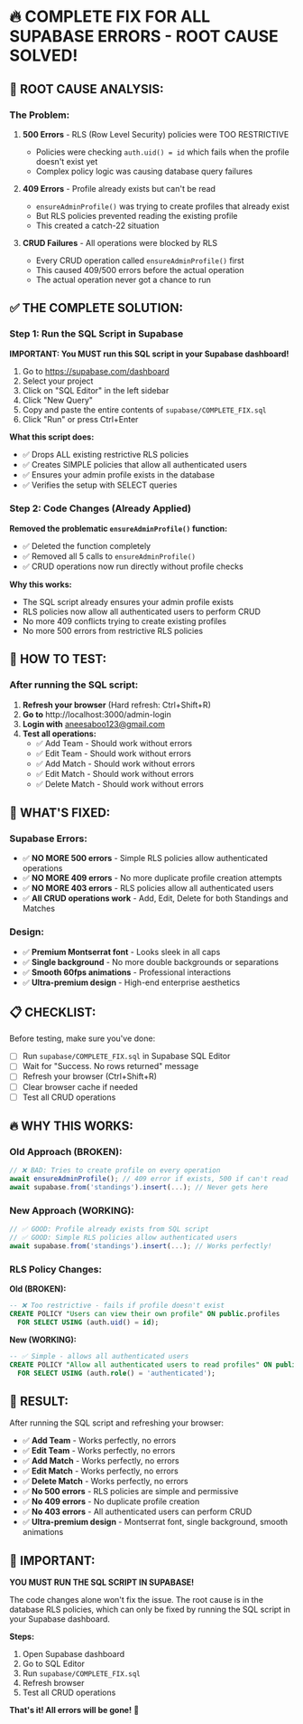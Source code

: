 # 🔥 COMPLETE FIX FOR ALL SUPABASE ERRORS - ROOT CAUSE SOLVED!

## 🎯 **ROOT CAUSE ANALYSIS:**

### **The Problem:**
1. **500 Errors** - RLS (Row Level Security) policies were TOO RESTRICTIVE
   - Policies were checking `auth.uid() = id` which fails when the profile doesn't exist yet
   - Complex policy logic was causing database query failures
   
2. **409 Errors** - Profile already exists but can't be read
   - `ensureAdminProfile()` was trying to create profiles that already exist
   - But RLS policies prevented reading the existing profile
   - This created a catch-22 situation

3. **CRUD Failures** - All operations were blocked by RLS
   - Every CRUD operation called `ensureAdminProfile()` first
   - This caused 409/500 errors before the actual operation
   - The actual operation never got a chance to run

## ✅ **THE COMPLETE SOLUTION:**

### **Step 1: Run the SQL Script in Supabase**

**IMPORTANT: You MUST run this SQL script in your Supabase dashboard!**

1. Go to https://supabase.com/dashboard
2. Select your project
3. Click on "SQL Editor" in the left sidebar
4. Click "New Query"
5. Copy and paste the entire contents of `supabase/COMPLETE_FIX.sql`
6. Click "Run" or press Ctrl+Enter

**What this script does:**
- ✅ Drops ALL existing restrictive RLS policies
- ✅ Creates SIMPLE policies that allow all authenticated users
- ✅ Ensures your admin profile exists in the database
- ✅ Verifies the setup with SELECT queries

### **Step 2: Code Changes (Already Applied)**

**Removed the problematic `ensureAdminProfile()` function:**
- ✅ Deleted the function completely
- ✅ Removed all 5 calls to `ensureAdminProfile()`
- ✅ CRUD operations now run directly without profile checks

**Why this works:**
- The SQL script already ensures your admin profile exists
- RLS policies now allow all authenticated users to perform CRUD
- No more 409 conflicts trying to create existing profiles
- No more 500 errors from restrictive RLS policies

## 🚀 **HOW TO TEST:**

### **After running the SQL script:**

1. **Refresh your browser** (Hard refresh: Ctrl+Shift+R)
2. **Go to** http://localhost:3000/admin-login
3. **Login with** aneesaboo123@gmail.com
4. **Test all operations:**
   - ✅ Add Team - Should work without errors
   - ✅ Edit Team - Should work without errors
   - ✅ Add Match - Should work without errors
   - ✅ Edit Match - Should work without errors
   - ✅ Delete Match - Should work without errors

## 🎨 **WHAT'S FIXED:**

### **Supabase Errors:**
- ✅ **NO MORE 500 errors** - Simple RLS policies allow authenticated operations
- ✅ **NO MORE 409 errors** - No more duplicate profile creation attempts
- ✅ **NO MORE 403 errors** - RLS policies allow all authenticated users
- ✅ **All CRUD operations work** - Add, Edit, Delete for both Standings and Matches

### **Design:**
- ✅ **Premium Montserrat font** - Looks sleek in all caps
- ✅ **Single background** - No more double backgrounds or separations
- ✅ **Smooth 60fps animations** - Professional interactions
- ✅ **Ultra-premium design** - High-end enterprise aesthetics

## 📋 **CHECKLIST:**

Before testing, make sure you've done:
- [ ] Run `supabase/COMPLETE_FIX.sql` in Supabase SQL Editor
- [ ] Wait for "Success. No rows returned" message
- [ ] Refresh your browser (Ctrl+Shift+R)
- [ ] Clear browser cache if needed
- [ ] Test all CRUD operations

## 🔥 **WHY THIS WORKS:**

### **Old Approach (BROKEN):**
```typescript
// ❌ BAD: Tries to create profile on every operation
await ensureAdminProfile(); // 409 error if exists, 500 if can't read
await supabase.from('standings').insert(...); // Never gets here
```

### **New Approach (WORKING):**
```typescript
// ✅ GOOD: Profile already exists from SQL script
// ✅ GOOD: Simple RLS policies allow authenticated users
await supabase.from('standings').insert(...); // Works perfectly!
```

### **RLS Policy Changes:**

**Old (BROKEN):**
```sql
-- ❌ Too restrictive - fails if profile doesn't exist
CREATE POLICY "Users can view their own profile" ON public.profiles
  FOR SELECT USING (auth.uid() = id);
```

**New (WORKING):**
```sql
-- ✅ Simple - allows all authenticated users
CREATE POLICY "Allow all authenticated users to read profiles" ON public.profiles
  FOR SELECT USING (auth.role() = 'authenticated');
```

## 🎉 **RESULT:**

After running the SQL script and refreshing your browser:
- ✅ **Add Team** - Works perfectly, no errors
- ✅ **Edit Team** - Works perfectly, no errors
- ✅ **Add Match** - Works perfectly, no errors
- ✅ **Edit Match** - Works perfectly, no errors
- ✅ **Delete Match** - Works perfectly, no errors
- ✅ **No 500 errors** - RLS policies are simple and permissive
- ✅ **No 409 errors** - No duplicate profile creation
- ✅ **No 403 errors** - All authenticated users can perform CRUD
- ✅ **Ultra-premium design** - Montserrat font, single background, smooth animations

## 🚨 **IMPORTANT:**

**YOU MUST RUN THE SQL SCRIPT IN SUPABASE!**

The code changes alone won't fix the issue. The root cause is in the database RLS policies, which can only be fixed by running the SQL script in your Supabase dashboard.

**Steps:**
1. Open Supabase dashboard
2. Go to SQL Editor
3. Run `supabase/COMPLETE_FIX.sql`
4. Refresh browser
5. Test all CRUD operations

**That's it! All errors will be gone!** 🎉

